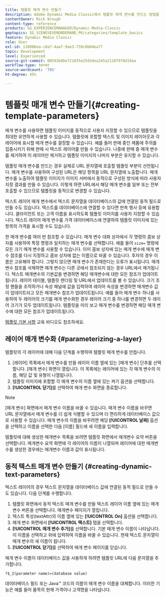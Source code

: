 ```yaml
---
title: 템플릿 매개 변수 만들기
description: Adobe Dynamic Media Classic에서 템플릿 매개 변수를 만드는 방법을 알아봅니다.
contentOwner: Rick Brough
content-type: reference
products: SG_EXPERIENCEMANAGER/Dynamic-Media-Classic
geptopics: SG_SCENESEVENONDEMAND_PK/categories/template_basics
feature: Dynamic Media Classic
role: User
exl-id: 118806ea-c8a7-4aaf-9ae3-739c6b04ea77
topic: Development
level: Experienced
source-git-commit: 00591bdbe721035e25d3dea245a2110f978d19aa
workflow-type: tm+mt
source-wordcount: '791'
ht-degree: 45%

---
```


# 템플릿 매개 변수 만들기{#creating-template-parameters}

매개 변수를 사용하면 템플릿 이미지를 동적으로 사용자 지정할 수 있으므로 템플릿을 최대한 유연하게 사용할 수 있습니다. 템플릿에 포함할 텍스트 및 이미지 레이아웃과 각 레이어에 표시할 매개 변수를 결정할 수 있습니다. 예를 들어 판매 중인 제품에 주의를 집중시키기 위해 판매 시 텍스트 레이어를 만들 수 있습니다. 나중에 판매 중 매개 변수를 제거하여 이 레이어만 제거하고 템플릿 이미지의 나머지 부분은 유지할 수 있습니다.

템플릿 매개 변수를 만드는 경우 실제로 URL 문자열에 호출할 템플릿 부분이 선언됩니다. 매개 변수를 사용하여 구성된 URL은 해당 항목을 URL 문자열에 노출합니다. 매개 변수를 노출하여 템플릿 이미지가 이미지 서버에서 동적으로 구성된 방식에 따라 사용자 지정 결과를 만들 수 있습니다. 이렇게 하면 URL에서 해당 매개 변수를 일부 또는 전부 호출할 수 있으므로 템플릿을 동적으로 변경할 수 있습니다.

텍스트 레이어 매개 변수에서 텍스트 문자열을 데이터베이스의 값에 연결된 동적 필드로 만들 수도 있습니다. 텍스트를 데이터베이스에 연결할 수 있다면 판촉 행사 등에 유용합니다. 클라이언트 또는 고객 이름을 표시하도록 템플릿 이미지를 사용자 지정할 수 있습니다. 텍스트 레이어 매개 변수를 가격 데이터베이스에 연결하여 템플릿 이미지에 있는 항목의 가격을 표시할 수도 있습니다.

한 매개 변수를 여러 번 참조할 수 있습니다. 매개 변수 대화 상자에서 각 명령의 콤보 상자를 사용하여 특정 명령과 일치하는 매개 변수를 선택합니다. 예를 들어 `size=` 명령에 모든 크기 매개 변수를 사용할 수 있습니다. 이미 콤보 상자에 있는 매개 변수에 매개 변수 참조를 다시 지정하고 콤보 상자에 없는 이름으로 바꿀 수 있습니다. 후자의 경우 이름은 고유해야 합니다. 그렇지 않으면 매개 변수가 존재한다는 오류가 표시됩니다. 매개 변수 참조를 삭제하면 매개 변수는 다른 곳에서 참조되지 않는 경우 URL에서 제거됩니다. 텍스트 매개변수의 기본값을 변경하면 해당 매개변수에 대한 모든 참조가 업데이트됩니다. 레이어 테이블, 템플릿 렌더링 및 URL에서 업데이트를 볼 수 있습니다. 크기 조정 핸들을 조작하거나 속성 패널에 값을 입력하여 레이어 속성을 변경하면 매개변수 값이 업데이트되고 모든 매개변수 참조가 업데이트됩니다. 예를 들어 매개 변수 하나를 사용하여 두 레이어의 크기를 매개 변수화한 경우 레이어 크기 중 하나를 변경하면 두 레이어 크기가 모두 업데이트됩니다. 템플릿을 미리 보고 매개 변수를 변경하면 해당 매개 변수에 대한 모든 참조가 업데이트됩니다.

[템플릿 기본 사항](https://s7d5.scene7.com/s7viewers/html5/VideoViewer.html?videoserverurl=https://s7d5.scene7.com/is/content/&amp;emailurl=https://s7d5.scene7.com/s7/emailFriend&amp;serverUrl=https://s7d5.scene7.com/is/image/&amp;config=Scene7SharedAssets/Universal_HTML5_Video&amp;contenturl=https://s7d5.scene7.com/skins/&amp;asset=S7tutorials/553_Template%20Basics_converted%20renamed_Dynamic%20Banners-AVS) 교육 비디오도 참조하세요.

## 레이어 매개 변수화 {#parameterizing-a-layer}

템플릿의 각 레이어에 대해 다음 단계를 수행하여 템플릿 매개 변수를 만듭니다.

1. [레이어] 목록에서 매개 변수를 만들 레이어 이름 옆에 있는 [매개 변수] 단추를 선택합니다. [매개 변수] 화면이 열립니다. 이 목록에는 레이어에 있는 각 매개 변수의 이름, 해당 값 및 유형이 나열됩니다.
1. 템플릿 이미지에 포함할 각 매개 변수의 이름 옆에 있는 켜기 옵션을 선택합니다.
1. **[!UICONTROL 닫기]**&#x200B;를 선택하여 매개 변수 화면을 종료합니다.

>[!NOTE]
>
>[매개 변수] 화면에서 매개 변수 이름을 바꿀 수 있습니다. 매개 변수 이름을 바꾸면 URL 문자열에서 매개 변수를 더 쉽게 식별할 수 있으며 더 편리하게 데이터베이스 값으로 사용할 수 있습니다. 매개 변수의 이름을 바꾸려면 해당 **[!UICONTROL 날짜]** 옵션을 선택하고 이름을 선택한 다음 [이름] 필드에 새 이름을 입력합니다.

템플릿에 대해 생성한 매개변수 목록을 보려면 템플릿 화면에서 매개변수 요약 버튼을 선택합니다. 매개변수 요약 화면에 각 레이어의 이름이 나열되며 레이어에 대한 매개변수를 생성한 경우에는 매개변수 이름과 값이 표시됩니다.

## 동적 텍스트 매개 변수 만들기 {#creating-dynamic-text-parameters}

텍스트 레이어의 경우 텍스트 문자열을 데이터베이스 값에 연결된 동적 필드로 만들 수도 있습니다. 다음 단계를 수행합니다.

1. 템플릿 화면에서 동적 텍스트 매개 변수를 만들 텍스트 레이어 이름 옆에 있는 매개 변수 버튼을 선택합니다. 매개변수 페이지가 열립니다.
1. 텍스트 특성(textAttr)의 이름 옆에 있는 **[!UICONTROL On]** 옵션을 선택합니다.
1. 매개 변수 화면에서 **[!UICONTROL 텍스트]** 탭을 선택합니다.
1. **[!UICONTROL 매개 변수 추가]**&#x200B;를 선택합니다. 기본 매개 변수 이름이 나타납니다. 이 이름을 선택하고 위에 입력하여 이름을 바꿀 수 있습니다. 현재 텍스트 문자열이 매개 변수의 새 이름이 됩니다.
1. **[!UICONTROL 닫기]**&#x200B;를 선택하여 매개 변수 페이지를 닫습니다.

매개 변수 이름이 데이터베이스 값을 사용하게 하려면 템플릿 URL에 다음 문자열을 추가합니다.

```as3
?$_2(parameter name)=(database value)
```

데이터베이스 필드 또는 Java™ 코드의 이름이 매개 변수 이름을 대체합니다. 이러한 기능은 예를 들어 품목의 현재 가격이나 고객명을 나타냅니다.
